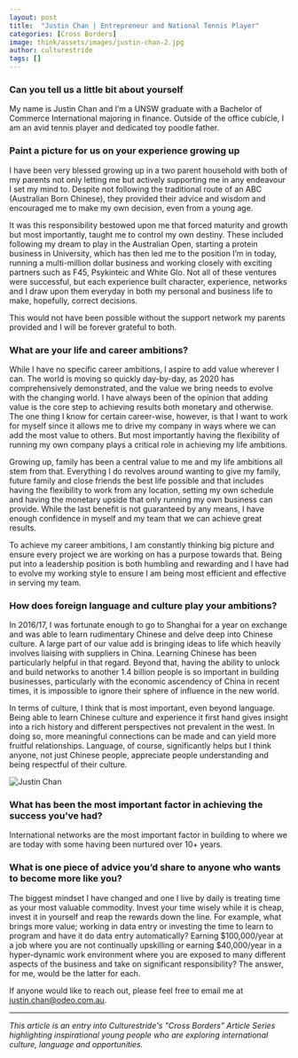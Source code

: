 ```yaml
---
layout: post
title:  "Justin Chan | Entrepreneur and National Tennis Player"
categories: [Cross Borders]
image: think/assets/images/justin-chan-2.jpg
author: culturestride
tags: []
---
```



### Can you tell us a little bit about yourself 

My name is Justin Chan and I’m a UNSW graduate with a Bachelor of Commerce International majoring in finance. Outside of the office cubicle, I am an avid tennis player and dedicated toy poodle father.

### Paint a picture for us on your experience growing up
    
I have been very blessed growing up in a two parent household with both of my parents not only letting me but actively supporting me in any endeavour I set my mind to. Despite not following the traditional route of an ABC (Australian Born Chinese), they provided their advice and wisdom and encouraged me to make my own decision, even from a young age.

It was this responsibility bestowed upon me that forced maturity and growth but most importantly, taught me to control my own destiny. These included following my dream to play in the Australian Open, starting a protein business in University, which has then led me to the position I’m in today, running a multi-million dollar business and working closely with exciting partners such as F45, Psykinteic and White Glo. Not all of these ventures were successful, but each experience built character, experience, networks and I draw upon them everyday in both my personal and business life to make, hopefully, correct decisions.

This would not have been possible without the support network my parents provided and I will be forever grateful to both.

### What are your life and career ambitions?
 
While I have no specific career ambitions, I aspire to add value wherever I can. The world is moving so quickly day-by-day, as 2020 has comprehensively demonstrated, and the value we bring needs to evolve with the changing world. I have always been of the opinion that adding value is the core step to achieving results both monetary and otherwise. The one thing I know for certain career-wise, however, is that I want to work for myself since it allows me to drive my company in ways where we can add the most value to others. But most importantly having the flexibility of running my own company plays a critical role in achieving my life ambitions.

Growing up, family has been a central value to me and my life ambitions all stem from that. Everything I do revolves around wanting to give my family, future family and close friends the best life possible and that includes having the flexibility to work from any location, setting my own schedule and having the monetary upside that only running my own business can provide. While the last benefit is not guaranteed by any means, I have enough confidence in myself and my team that we can achieve great results.

To achieve my career ambitions, I am constantly thinking big picture and ensure every project we are working on has a purpose towards that. Being put into a leadership position is both humbling and rewarding and I have had to evolve my working style to ensure I am being most efficient and effective in serving my team.

  
### How does foreign language and culture play your ambitions?
 
In 2016/17, I was fortunate enough to go to Shanghai for a year on exchange and was able to learn rudimentary Chinese and delve deep into Chinese culture. A large part of our value add is bringing ideas to life which heavily involves liaising with suppliers in China. Learning Chinese has been particularly helpful in that regard. Beyond that, having the ability to unlock and build networks to another 1.4 billion people is so important in building businesses, particularly with the economic ascendency of China in recent times, it is impossible to ignore their sphere of influence in the new world.

In terms of culture, I think that is most important, even beyond language. Being able to learn Chinese culture and experience it first hand gives insight into a rich history and different perspectives not prevalent in the west. In doing so, more meaningful connections can be made and can yield more fruitful relationships. Language, of course, significantly helps but I think anyone, not just Chinese people, appreciate people understanding and being respectful of their culture.

<span style="text-align:center">
<img style="max-height:500px" src="../../think/assets/images/justin-chan-1.jpg" alt="Justin Chan"/>
</span>

### What has been the most important factor in achieving the success you’ve had?

International networks are the most important factor in building to where we are today with some having been nurtured over 10+ years. 

### What is one piece of advice you’d share to anyone who wants to become more like you?

The biggest mindset I have changed and one I live by daily is treating time as your most valuable commodity. Invest your time wisely while it is cheap, invest it in yourself and reap the rewards down the line. For example, what brings more value; working in data entry or investing the time to learn to program and have it do data entry automatically? Earning $100,000/year at a job where you are not continually upskilling or earning $40,000/year in a hyper-dynamic work environment where you are exposed to many different aspects of the business and take on significant responsibility? The answer, for me, would be the latter for each. 

If anyone would like to reach out, please feel free to email me at <a href="mailto:justin.chan@odeo.com.au">justin.chan@odeo.com.au</a>.

---

*This article is an entry into Culturestride's "Cross Borders" Article Series highlighting inspirational young people who are exploring international culture, language and opportunities.*
